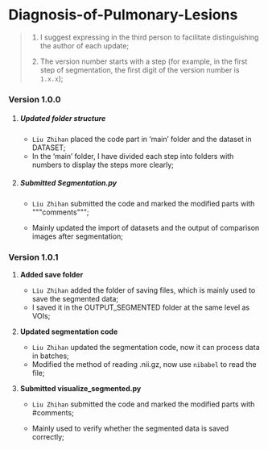 # Diagnosis-of-Pulmonary-Lesions

> 1. I suggest expressing in the third person to facilitate distinguishing the author of each update;
>
> 2. The version number starts with a step (for example, in the first step of segmentation, the first digit of the version number is `1.x.x`);

### Version 1.0.0

1. ##### Updated folder structure

     - `Liu Zhihan` placed the code part in ‘main’ folder and the dataset in DATASET;
     - In the ‘main’ folder, I have divided each step into folders with numbers to display the steps more clearly;

2. ##### Submitted Segmentation.py

     - `Liu Zhihan` submitted the code and marked the modified parts with """comments""";

     - Mainly updated the import of datasets and the output of comparison images after segmentation;


### Version 1.0.1

1. **Added save folder**

     - `Liu Zhihan` added the folder of saving files, which is mainly used to save the segmented data;
     - I saved it in the OUTPUT_SEGMENTED folder at the same level as VOIs;

2. **Updated segmentation code**

   - `Liu Zhihan` updated the segmentation code, now it can process data in batches;
   - Modified the method of reading .nii.gz, now use `nibabel` to read the file;

3. **Submitted visualize_segmented.py**

     - `Liu Zhihan` submitted the code and marked the modified parts with #comments;

     - Mainly used to verify whether the segmented data is saved correctly;
